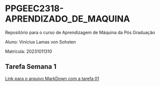 # PPGEEC2318-APRENDIZADO_DE_MAQUINA
Repositório para o curso de Aprendizagem de Máquina da Pós Graduação

Aluno: Vinícius Lamas von Sohsten


Matrícula: 20231011310


## Tarefa Semana 1
[Link para o arquivo MarkDown com a tarefa 01](https://github.com/vinivon/PPGEEC2318-APRENDIZADO_DE_MAQUINA/blob/main/Summary%20Chip%20Huyen.md)
